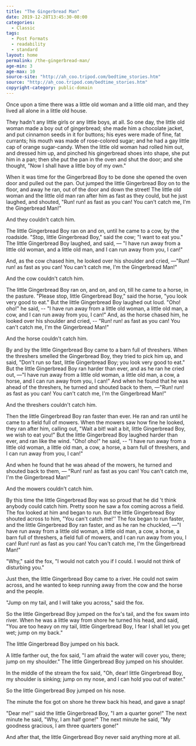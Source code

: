 ```yaml
---
title: "The Gingerbread Man"
date: 2019-12-28T13:45:30-08:00
categories:
  - Classic
tags:
  - Post Formats
  - readability
  - standard
layout: home
permalink: /the-gingerbread-man/
age-min: 3
age-max: 10
source-site: "http://ah_coo.tripod.com/bedtime_stories.htm"
source: "http://ah_coo.tripod.com/bedtime_stories.htm"
copyright-category: public-domain
---
```


Once upon a time there was a little old woman and a little old man, and they lived all alone in a little old house.

They hadn't any little girls or any little boys, at all. So one day, the little old woman made a boy out of gingerbread; she made him a chocolate jacket, and put cinnamon seeds in it for buttons; his eyes were made of fine, fat currants; his mouth was made of rose-colored sugar; and he had a gay little cap of orange sugar-candy. When the little old woman had rolled him out, and dressed him up, and pinched his gingerbread shoes into shape, she put him in a pan; then she put the pan in the oven and shut the door; and she thought, "Now I shall have a little boy of my own."

When it was time for the Gingerbread Boy to be done she opened the oven door and pulled out the pan. Out jumped the little Gingerbread Boy on to the floor, and away he ran, out of the door and down the street! The little old woman and the little old man ran after him as fast as they could, but he just laughed, and shouted, "Run! run! as fast as you can! You can't catch me, I'm the Gingerbread Man!"

And they couldn't catch him.

The little Gingerbread Boy ran on and on, until he came to a cow, by the roadside. "Stop, little Gingerbread Boy," said the cow; "I want to eat you." The little Gingerbread Boy laughed, and said, — "I have run away from a little old woman, and a little old man, and I can run away from you, I can!"

And, as the cow chased him, he looked over his shoulder and cried, —"Run! run! as fast as you can! You can't catch me, I'm the Gingerbread Man!"

And the cow couldn't catch him.

The little Gingerbread Boy ran on, and on, and on, till he came to a horse, in the pasture. "Please stop, little Gingerbread Boy," said the horse, "you look very good to eat." But the little Gingerbread Boy laughed out loud. "Oho! oho!" he said, --
"I have run away from a little old woman, a little old man, a cow, and I can run away from you, I can!"
And, as the horse chased him, he looked over his shoulder and cried, -- "Run! run! as fast as you can! You can't catch me, I'm the Gingerbread Man!"

And the horse couldn't catch him.

By and by the little Gingerbread Boy came to a barn full of threshers. When the threshers smelled the Gingerbread Boy, they tried to pick him up, and said, "Don't run so fast, little Gingerbread Boy; you look very good to eat." But the little Gingerbread Boy ran harder than ever, and as he ran he cried out, —"I have run away from a little old woman, a little old man, a cow, a horse, and I can run away from you, I can!"
And when he found that he was ahead of the threshers, he turned and shouted back to them, —"Run! run! as fast as you can! You can't catch me, I'm the Gingerbread Man!"

And the threshers couldn't catch him.

Then the little Gingerbread Boy ran faster than ever. He ran and ran until he came to a field full of mowers. When the mowers saw how fine he looked, they ran after him, calling out, "Wait a bit! wait a bit, little Gingerbread Boy, we wish to eat you!" But the little Gingerbread Boy laughed harder than ever, and ran like the wind. "Oho! oho!" he said, --
"I have run away from a little old woman, a little old man, a cow, a horse, a barn full of threshers, and I can run away from you, I can!"

And when he found that he was ahead of the mowers, he turned and shouted back to them, — "Run! run! as fast as you can! You can't catch me, I'm the Gingerbread Man!"

And the mowers couldn't catch him.

By this time the little Gingerbread Boy was so proud that he did 't think anybody could catch him. Pretty soon he saw a fox coming across a field. The fox looked at him and began to run. But the little Gingerbread Boy shouted across to him, "You can't catch me!'' The fox began to run faster, and the little Gingerbread Boy ran faster, and as he ran he chuckled, —"I have run away from a little old woman, a little old man, a cow, a horse, a barn full of threshers, a field full of mowers, and I can run away from you, I can! Run! run! as fast as you can! You can't catch me, I'm the Gingerbread Man!"

"Why," said the fox, "I would not catch you if I could. I would not think of disturbing you."

Just then, the little Gingerbread Boy came to a river. He could not swim across, and he wanted to keep running away from the cow and the horse and the people.

"Jump on my tail, and I will take you across," said the fox.

So the little Gingerbread Boy jumped on the fox's tail, and the fox swam into river. When he was a little way from shore he turned his head, and said, "You are too heavy on my tail, little Gingerbread Boy, I fear I shall let you get wet; jump on my back."

The little Gingerbread Boy jumped on his back.

A little farther out, the fox said, "I am afraid the water will cover you, there; jump on my shoulder."
The little Gingerbread Boy jumped on his shoulder.

In the middle of the stream the fox said, "Oh, dear! little Gingerbread Boy, my shoulder is sinking; jump on my nose, and I can hold you out of water."

So the little Gingerbread Boy jumped on his nose.

The minute the fox got on shore he threw back his head, and gave a snap!

"Dear me!'' said the little Gingerbread Boy, "I am a quarter gone!" The next minute he said, "Why, I am half gone!" The next minute he said, "My goodness gracious, I am three quarters gone!"

And after that, the little Gingerbread Boy never said anything more at all.
